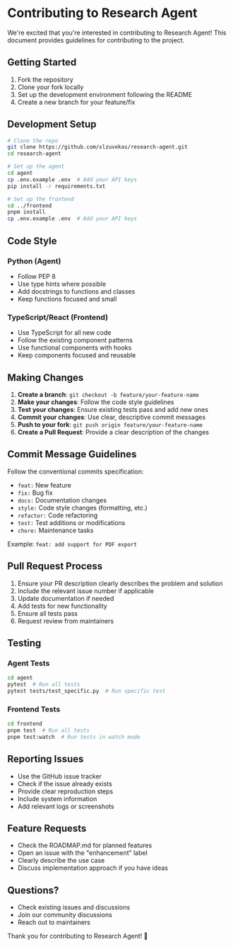 # Contributing to Research Agent

We're excited that you're interested in contributing to Research Agent! This document provides guidelines for contributing to the project.

## Getting Started

1. Fork the repository
2. Clone your fork locally
3. Set up the development environment following the README
4. Create a new branch for your feature/fix

## Development Setup

```bash
# Clone the repo
git clone https://github.com/xlzuvekas/research-agent.git
cd research-agent

# Set up the agent
cd agent
cp .env.example .env  # Add your API keys
pip install -r requirements.txt

# Set up the frontend
cd ../frontend
pnpm install
cp .env.example .env  # Add your API keys
```

## Code Style

### Python (Agent)
- Follow PEP 8
- Use type hints where possible
- Add docstrings to functions and classes
- Keep functions focused and small

### TypeScript/React (Frontend)
- Use TypeScript for all new code
- Follow the existing component patterns
- Use functional components with hooks
- Keep components focused and reusable

## Making Changes

1. **Create a branch**: `git checkout -b feature/your-feature-name`
2. **Make your changes**: Follow the code style guidelines
3. **Test your changes**: Ensure existing tests pass and add new ones
4. **Commit your changes**: Use clear, descriptive commit messages
5. **Push to your fork**: `git push origin feature/your-feature-name`
6. **Create a Pull Request**: Provide a clear description of the changes

## Commit Message Guidelines

Follow the conventional commits specification:

- `feat:` New feature
- `fix:` Bug fix
- `docs:` Documentation changes
- `style:` Code style changes (formatting, etc.)
- `refactor:` Code refactoring
- `test:` Test additions or modifications
- `chore:` Maintenance tasks

Example: `feat: add support for PDF export`

## Pull Request Process

1. Ensure your PR description clearly describes the problem and solution
2. Include the relevant issue number if applicable
3. Update documentation if needed
4. Add tests for new functionality
5. Ensure all tests pass
6. Request review from maintainers

## Testing

### Agent Tests
```bash
cd agent
pytest  # Run all tests
pytest tests/test_specific.py  # Run specific test
```

### Frontend Tests
```bash
cd frontend
pnpm test  # Run all tests
pnpm test:watch  # Run tests in watch mode
```

## Reporting Issues

- Use the GitHub issue tracker
- Check if the issue already exists
- Provide clear reproduction steps
- Include system information
- Add relevant logs or screenshots

## Feature Requests

- Check the ROADMAP.md for planned features
- Open an issue with the "enhancement" label
- Clearly describe the use case
- Discuss implementation approach if you have ideas

## Questions?

- Check existing issues and discussions
- Join our community discussions
- Reach out to maintainers

Thank you for contributing to Research Agent! 🚀